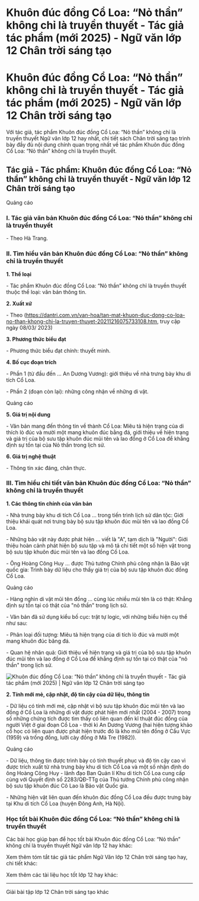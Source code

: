 # Khuôn đúc đồng Cổ Loa: “Nỏ thần” không chỉ là truyền thuyết - Tác giả tác phẩm (mới 2025) - Ngữ văn lớp 12 Chân trời sáng tạo

# Khuôn đúc đồng Cổ Loa: “Nỏ thần” không chỉ là truyền thuyết - Tác giả tác phẩm (mới 2025) - Ngữ văn lớp 12 Chân trời sáng tạo

Với tác giả, tác phẩm Khuôn đúc đồng Cổ Loa: “Nỏ thần” không chỉ là truyền thuyết Ngữ văn lớp 12 hay nhất, chi tiết sách Chân trời sáng tạo trình bày đầy đủ nội dung chính quan trọng nhất về tác phẩm Khuôn đúc đồng Cổ Loa: “Nỏ thần” không chỉ là truyền thuyết.

## Tác giả - Tác phẩm: Khuôn đúc đồng Cổ Loa: “Nỏ thần” không chỉ là truyền thuyết - Ngữ văn lớp 12 Chân trời sáng tạo

Quảng cáo

### **I. Tác giả văn bản Khuôn đúc đồng Cổ Loa: “Nỏ thần” không chỉ là truyền thuyết**

\- Theo Hà Trang.

### **II. Tìm hiểu văn bản Khuôn đúc đồng Cổ Loa: “Nỏ thần” không chỉ là truyền thuyết**

**1\. Thể loại**

\- Tác phẩm Khuôn đúc đồng Cổ Loa: “Nỏ thần” không chỉ là truyền thuyết thuộc thể loại: văn bản thông tin.

**2\. Xuất xứ**

\- Theo (https://dantri.com.vn/van-hoa/tan-mat-khuon-duc-dong-co-loa-no-than-khong-chi-la-truyen-thuyet-20211216075733108.htm, truy cập ngày 08/03/ 2023)

**3\. Phương thức biểu đạt**

\- Phương thức biểu đạt chính: thuyết minh.

**4\. Bố cục đoạn trích**

\- Phần 1 (từ đầu đến … An Dương Vương): giới thiệu về nhà trưng bày khu di tích Cổ Loa.

\- Phần 2 (đoạn còn lại): những công nhận về những di vật.

Quảng cáo

**5\. Giá trị nội dung**

\- Văn bản mang đến thông tin về thành Cổ Loa: Miêu tả hiện trạng của di thích lò đúc và mười một mang khuôn đúc bằng đá, giới thiệu về hiện trạng và giá trị của bộ sưu tập khuôn đúc mũi tên và lao đổng ở Cổ Loa để khẳng định sự tồn tại của Nỏ thần trong lịch sử.

**6\. Giá trị nghệ thuật**

\- Thông tin xác đáng, chân thực.

### **III. Tìm hiểu chi tiết văn bản Khuôn đúc đồng Cổ Loa: “Nỏ thần” không chỉ là truyền thuyết**

**1\. Các thông tin chính của văn bản**

\- Nhà trưng bày khu di tích Cổ Loa ... trong tiến trình lịch sử dân tộc: Giới thiệu khái quát nơi trưng bày bộ sưu tập khuôn đúc mũi tên và lao đồng Cổ Loa.

\- Những bảo vật này được phát hiện ... viết là "A", tạm dịch là "Người": Giới thiệu hoàn cảnh phát hiện bộ sưu tập và mô tả chi tiết một số hiện vật trong bộ sưu tập khuôn đúc mũi tên và lao đồng Cố Loa.

\- Ông Hoàng Công Huy ... được Thủ tướng Chính phủ công nhận là Bảo vật quốc gia: Trình bày dữ liệu cho thấy giá trị của bộ sưu tập khuôn đúc đồng Cổ Loa.

Quảng cáo

\- Hàng nghìn di vật mũi tên đồng ... cùng lúc nhiều mũi tên là có thật: Khẳng định sự tồn tại có thật của "nỏ thần" trong lịch sử.

\- Văn bản đã sử dụng kiểu bố cục: trật tự logic, với những biểu hiện cụ thể như sau:

\- Phân loại đối tượng: Miêu tả hiện trạng của di tích lò đúc và mười một mang khuôn đúc băng đá.

\- Quan hệ nhân quả: Giới thiệu về hiện trạng và giá trị của bộ sưu tập khuôn đúc mũi tên và lao đồng ở Cổ Loa để khẳng định sự tốn tại có thật của "nô thần" trong lịch sử.

![Khuôn đúc đồng Cổ Loa: “Nỏ thần” không chỉ là truyền thuyết - Tác giả tác phẩm \(mới 2025\) | Ngữ văn lớp 12 Chân trời sáng tạo](https://vietjack.com/soan-van-lop-12-ct/images/tac-gia-tac-pham-khuon-duc-dong-co-loa-no-than-khong-chi-la-truyen-thuyet-236240.PNG)

**2\. Tính mới mẻ, cập nhật, độ tin cậy của dữ liệu, thông tin**

\- Dữ liệu có tính mới mẻ, cập nhật vì bộ sưu tập khuôn đúc mũi tên và lao đồng ở Cổ Loa là những di vật được phát hiện mới nhất (2004 - 2007) trong số những chứng tích được tìm thấy có liên quan đến kĩ thuật đúc đồng của người Việt ở giai đoạn Cổ Loa - thời kì An Dương Vương (hai hiện tượng khảo cổ học có liên quan được phát hiện trước đó là kho mũi tên đồng ở Cầu Vực (1959) và trống đồng, lưỡi cày đồng ở Mả Tre (1982)).

Quảng cáo

\- Dữ liệu, thông tin được trình bày có tính thuyết phục và độ tin cậy cao vì được trích xuất từ nhà trưng bày khu di tích Cổ Loa và một số nhận định do ông Hoàng Công Huy - lãnh đạo Ban Quản lí Khu di tích Cố Loa cung cấp cùng với Quyết định số 2283/QĐ-TTg của Thủ tướng Chính phủ công nhận bộ sưu tập khuôn đúc Cô Lao là Bảo vật Quốc gia.

\- Những hiện vật liên quan đến khuôn đúc đồng Cổ Loa đều được trưng bày tại Khu di tích Cổ Loa (huyện Đông Anh, Hà Nội).

### **Học tốt bài Khuôn đúc đồng Cổ Loa: “Nỏ thần” không chỉ là truyền thuyết**

Các bài học giúp bạn để học tốt bài Khuôn đúc đồng Cổ Loa: “Nỏ thần” không chỉ là truyền thuyết Ngữ văn lớp 12 hay khác:

Xem thêm tóm tắt tác giả tác phẩm Ngữ Văn lớp 12 Chân trời sáng tạo hay, chi tiết khác:

Xem thêm các tài liệu học tốt lớp 12 hay khác:

* * *

Giải bài tập lớp 12 Chân trời sáng tạo khác

